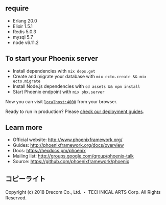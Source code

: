
## require

- Erlang 20.0
- Elixir 1.5.1
- Redis 5.0.3
- mysql 5.7
- node v6.11.2

## To start your Phoenix server

  * Install dependencies with `mix deps.get`
  * Create and migrate your database with `mix ecto.create && mix ecto.migrate`
  * Install Node.js dependencies with `cd assets && npm install`
  * Start Phoenix endpoint with `mix phx.server`

Now you can visit [`localhost:4000`](http://localhost:4000) from your browser.

Ready to run in production? Please [check our deployment guides](http://www.phoenixframework.org/docs/deployment).

## Learn more

  * Official website: http://www.phoenixframework.org/
  * Guides: http://phoenixframework.org/docs/overview
  * Docs: https://hexdocs.pm/phoenix
  * Mailing list: http://groups.google.com/group/phoenix-talk
  * Source: https://github.com/phoenixframework/phoenix

## コピーライト

Copyright (c) 2018 Drecom Co., Ltd. ・ TECHNICAL ARTS Corp. All Rights Reserved.

